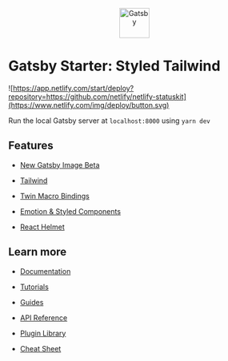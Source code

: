 <p align="center">
  <a href="https://www.gatsbyjs.com/?utm_source=starter&utm_medium=readme&utm_campaign=minimal-starter">
    <img alt="Gatsby" src="https://www.gatsbyjs.com/Gatsby-Monogram.svg" width="60" />
  </a>
</p>

# Gatsby Starter: Styled Tailwind
![https://app.netlify.com/start/deploy?repository=https://github.com/netlify/netlify-statuskit](https://www.netlify.com/img/deploy/button.svg)

Run the local Gatsby server at `localhost:8000` using `yarn dev`

## Features
- [New Gatsby Image Beta](https://github.com/gatsbyjs/gatsby/discussions/27950)

- [Tailwind](https://tailwindcss.com/)

- [Twin Macro Bindings](https://github.com/ben-rogerson/twin.macro)

- [Emotion & Styled Components](https://emotion.sh/docs/introduction)

- [React Helmet](https://github.com/nfl/react-helmet)

## Learn more
- [Documentation](https://www.gatsbyjs.com/docs/?utm_source=starter&utm_medium=readme&utm_campaign=minimal-starter)

- [Tutorials](https://www.gatsbyjs.com/tutorial/?utm_source=starter&utm_medium=readme&utm_campaign=minimal-starter)

- [Guides](https://www.gatsbyjs.com/tutorial/?utm_source=starter&utm_medium=readme&utm_campaign=minimal-starter)

- [API Reference](https://www.gatsbyjs.com/docs/api-reference/?utm_source=starter&utm_medium=readme&utm_campaign=minimal-starter)

- [Plugin Library](https://www.gatsbyjs.com/plugins?utm_source=starter&utm_medium=readme&utm_campaign=minimal-starter)

- [Cheat Sheet](https://www.gatsbyjs.com/docs/cheat-sheet/?utm_source=starter&utm_medium=readme&utm_campaign=minimal-starter)
